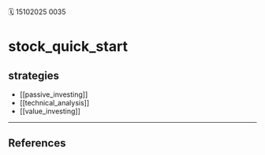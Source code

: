 🗓️ 15102025 0035

# stock_quick_start

## strategies
- [[passive_investing]]
- [[technical_analysis]]
- [[value_investing]]


---
## References
